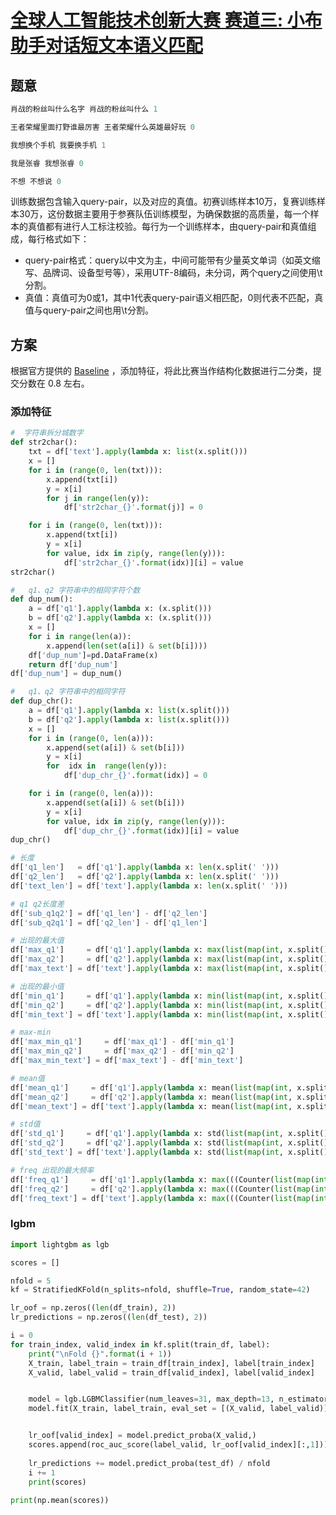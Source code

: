 # [全球人工智能技术创新大赛 赛道三: 小布助手对话短文本语义匹配](https://tianchi.aliyun.com/competition/entrance/531851/introduction)



## 题意

```python
肖战的粉丝叫什么名字 肖战的粉丝叫什么 1

王者荣耀里面打野谁最厉害 王者荣耀什么英雄最好玩 0

我想换个手机 我要换手机 1

我是张睿 我想张睿 0

不想 不想说 0
```

训练数据包含输入query-pair，以及对应的真值。初赛训练样本10万，复赛训练样本30万，这份数据主要用于参赛队伍训练模型，为确保数据的高质量，每一个样本的真值都有进行人工标注校验。每行为一个训练样本，由query-pair和真值组成，每行格式如下：

- query-pair格式：query以中文为主，中间可能带有少量英文单词（如英文缩写、品牌词、设备型号等），采用UTF-8编码，未分词，两个query之间使用\t分割。
- 真值：真值可为0或1，其中1代表query-pair语义相匹配，0则代表不匹配，真值与query-pair之间也用\t分割。



## 方案

根据官方提供的 [Baseline](https://aliyuntianchiresult.cn-hangzhou.oss.aliyun-inc.com/file/race/documents/531851/baseline_tfidf_lr_0_75.tar.gz?Expires=1617370895&OSSAccessKeyId=LTAILBoOl5drlflK&Signature=RMt4zHoNaWbhA1bp4rYvIe3oYDk%3D&response-content-disposition=attachment%3B%20) ，添加特征，将此比赛当作结构化数据进行二分类，提交分数在 0.8 左右。

### 添加特征

```python
#  字符串拆分城数字
def str2char():
    txt = df['text'].apply(lambda x: list(x.split()))
    x = []   
    for i in (range(0, len(txt))):
        x.append(txt[i])
        y = x[i]   
        for j in range(len(y)):
            df['str2char_{}'.format(j)] = 0

    for i in (range(0, len(txt))):
        x.append(txt[i])
        y = x[i]       
        for value, idx in zip(y, range(len(y))):
            df['str2char_{}'.format(idx)][i] = value
str2char()

#   q1、q2 字符串中的相同字符个数
def dup_num():
    a = df['q1'].apply(lambda x: (x.split()))
    b = df['q2'].apply(lambda x: (x.split()))
    x = []
    for i in range(len(a)):
        x.append(len(set(a[i]) & set(b[i])))
    df['dup_num']=pd.DataFrame(x)
    return df['dup_num']
df['dup_num'] = dup_num()

#   q1、q2 字符串中的相同字符
def dup_chr():
    a = df['q1'].apply(lambda x: list(x.split()))
    b = df['q2'].apply(lambda x: list(x.split()))
    x = []   
    for i in (range(0, len(a))):
        x.append(set(a[i]) & set(b[i]))
        y = x[i]       
        for  idx in  range(len(y)):
            df['dup_chr_{}'.format(idx)] = 0

    for i in (range(0, len(a))):
        x.append(set(a[i]) & set(b[i]))
        y = x[i]       
        for value, idx in zip(y, range(len(y))):
            df['dup_chr_{}'.format(idx)][i] = value
dup_chr()

# 长度
df['q1_len']   = df['q1'].apply(lambda x: len(x.split(' '))) 
df['q2_len']   = df['q2'].apply(lambda x: len(x.split(' '))) 
df['text_len'] = df['text'].apply(lambda x: len(x.split(' '))) 

# q1 q2长度差
df['sub_q1q2'] = df['q1_len'] - df['q2_len']
df['sub_q2q1'] = df['q2_len'] - df['q1_len']

# 出现的最大值
df['max_q1']     = df['q1'].apply(lambda x: max(list(map(int, x.split()))))
df['max_q2']     = df['q2'].apply(lambda x: max(list(map(int, x.split()))))
df['max_text'] = df['text'].apply(lambda x: max(list(map(int, x.split()))))

# 出现的最小值
df['min_q1']     = df['q1'].apply(lambda x: min(list(map(int, x.split()))))
df['min_q2']     = df['q2'].apply(lambda x: min(list(map(int, x.split()))))
df['min_text'] = df['text'].apply(lambda x: min(list(map(int, x.split()))))

# max-min
df['max_min_q1']     = df['max_q1'] - df['min_q1']
df['max_min_q2']     = df['max_q2'] - df['min_q2']
df['max_min_text'] = df['max_text'] - df['min_text']

# mean值
df['mean_q1']     = df['q1'].apply(lambda x: mean(list(map(int, x.split()))))
df['mean_q2']     = df['q2'].apply(lambda x: mean(list(map(int, x.split()))))
df['mean_text'] = df['text'].apply(lambda x: mean(list(map(int, x.split()))))

# std值
df['std_q1']     = df['q1'].apply(lambda x: std(list(map(int, x.split()))))
df['std_q2']     = df['q2'].apply(lambda x: std(list(map(int, x.split()))))
df['std_text'] = df['text'].apply(lambda x: std(list(map(int, x.split()))))

# freq 出现的最大频率
df['freq_q1']     = df['q1'].apply(lambda x: max(((Counter(list(map(int, x.split()))))).values()))
df['freq_q2']     = df['q2'].apply(lambda x: max(((Counter(list(map(int, x.split()))))).values()))
df['freq_text'] = df['text'].apply(lambda x: max(((Counter(list(map(int, x.split()))))).values()))
```



### lgbm

```python
import lightgbm as lgb

scores = []

nfold = 5
kf = StratifiedKFold(n_splits=nfold, shuffle=True, random_state=42)

lr_oof = np.zeros((len(df_train), 2))
lr_predictions = np.zeros((len(df_test), 2))

i = 0
for train_index, valid_index in kf.split(train_df, label):
    print("\nFold {}".format(i + 1))
    X_train, label_train = train_df[train_index], label[train_index]
    X_valid, label_valid = train_df[valid_index], label[valid_index]


    model = lgb.LGBMClassifier(num_leaves=31, max_depth=13, n_estimators=100000, learning_rate=0.05, verbose=-1, metric='auc')
    model.fit(X_train, label_train, eval_set = [(X_valid, label_valid)], early_stopping_rounds=300, verbose=600)


    lr_oof[valid_index] = model.predict_proba(X_valid,)
    scores.append(roc_auc_score(label_valid, lr_oof[valid_index][:,1]))
    
    lr_predictions += model.predict_proba(test_df) / nfold
    i += 1
    print(scores)
    
print(np.mean(scores))
```

